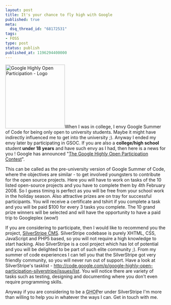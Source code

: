 ```yaml
---
layout: post
title: It's your chance to fly high with Google
published: true
meta:
  dsq_thread_id: "68172531"
tags:
- FOSS
type: post
status: publish
published_at: 1196294400000
---
```

<img src="http://www.web2media.net/laktek/wp-content/files/ghoplogo.jpg" alt="Google Highly Open Participation - Logo" height="200" width="187" />When I was in college, I envy Google Summer of Code for being only open to university students. Maybe it might have indirectly influenced me to get into the university ;). Anyway I ended my envy later by participating in GSOC. If you are also a <strong>college/high school</strong> student<strong> under 18 years</strong> and have such envy as I had, then here is a news for you ! Google has announced "<a href="http://code.google.com/opensource/ghop/2007-8/">The Google Highly Open Participation Contest</a>".

This can be called as the pre-university version of Google Summer of Code, where the objectives are similar - to get involved youngsters to contribute for the open source projects. Here you will have to work on tasks of the 10 listed open-source projects and you have to complete them by 4th February 2008. So I guess timing is perfect as you will be free from your school work in the holiday season. Also attractive prizes are on tray for successful participants. You will receive a certificate and tshirt if you complete a task and you will be paid $100 for every 3 tasks you complete. The 10 grand prize winners will be selected and will have the opportunity to have a paid trip to Googleplex (wow!)

If you are considering to participate, then I would like to recommend you the project, <a href="http://www.silverstripe.com/">SilverStripe CMS</a>. SilverStripe codebase is purely XHTML, CSS, JavaScript and PHP5 based, so you will not require a high knowledge to start hacking.    Also SilverStripe is a cool project which has lot of potential and you will be delighted to be part of such elite community ;). From my summer of code experiences I can tell you that the SilverStripe got very friendly community, so you will never run out of support. Have a look at SilverStripe's tasklist - <a href="http://code.google.com/p/google-highly-open-participation-silverstripe/issues/list">http://code.google.com/p/google-highly-open-participation-silverstripe/issues/list</a>. You will notice there are variety of tasks such as testing, designing and documenting where you don't even require programming skills.

Anyway if you are considering to be a <acronym title="Google Highly Open Participation">GHOP</acronym>er under SilverStripe I'm more than willing to help you in whatever the ways I can. Get in touch with me.
